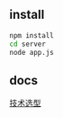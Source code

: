 ﻿

## install

``` bash
npm install
cd server
node app.js
```

## docs
[技术选型](./docs/index.md)





